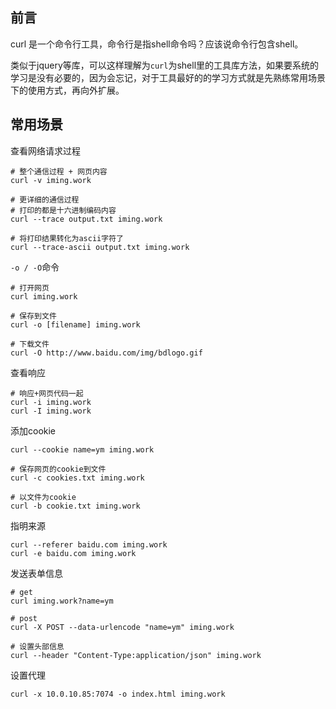 ## 前言

curl 是一个命令行工具，命令行是指shell命令吗？应该说命令行包含shell。

类似于jquery等库，可以这样理解为`curl`为shell里的工具库方法，如果要系统的学习是没有必要的，因为会忘记，对于工具最好的的学习方式就是先熟练常用场景下的使用方式，再向外扩展。

## 常用场景

查看网络请求过程
```shell
# 整个通信过程 + 网页内容
curl -v iming.work

# 更详细的通信过程
# 打印的都是十六进制编码内容
curl --trace output.txt iming.work

# 将打印结果转化为ascii字符了
curl --trace-ascii output.txt iming.work
```

`-o / -O`命令
```shell
# 打开网页
curl iming.work

# 保存到文件
curl -o [filename] iming.work

# 下载文件
curl -O http://www.baidu.com/img/bdlogo.gif
```

查看响应

```shell
# 响应+网页代码一起
curl -i iming.work
curl -I iming.work
```

添加cookie

```
curl --cookie name=ym iming.work

# 保存网页的cookie到文件
curl -c cookies.txt iming.work

# 以文件为cookie
curl -b cookie.txt iming.work
```

指明来源

```
curl --referer baidu.com iming.work
curl -e baidu.com iming.work
```

发送表单信息

```
# get
curl iming.work?name=ym

# post
curl -X POST --data-urlencode "name=ym" iming.work

# 设置头部信息
curl --header "Content-Type:application/json" iming.work
```

设置代理

```
curl -x 10.0.10.85:7074 -o index.html iming.work
```

